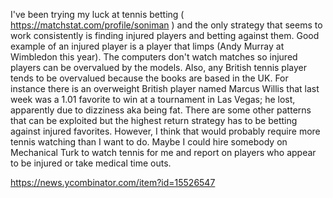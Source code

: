 I've been trying my luck at tennis betting ( https://matchstat.com/profile/soniman ) and the only strategy that seems to work consistently is finding injured players and betting against them. Good example of an injured player is a player that limps (Andy Murray at Wimbledon this year). The computers don't watch matches so injured players can be overvalued by the models. Also, any British tennis player tends to be overvalued because the books are based in the UK. For instance there is an overweight British player named Marcus Willis that last week was a 1.01 favorite to win at a tournament in Las Vegas; he lost, apparently due to dizziness aka being fat. There are some other patterns that can be exploited but the highest return strategy has to be betting against injured favorites. However, I think that would probably require more tennis watching than I want to do. Maybe I could hire somebody on Mechanical Turk to watch tennis for me and report on players who appear to be injured or take medical time outs.

https://news.ycombinator.com/item?id=15526547
